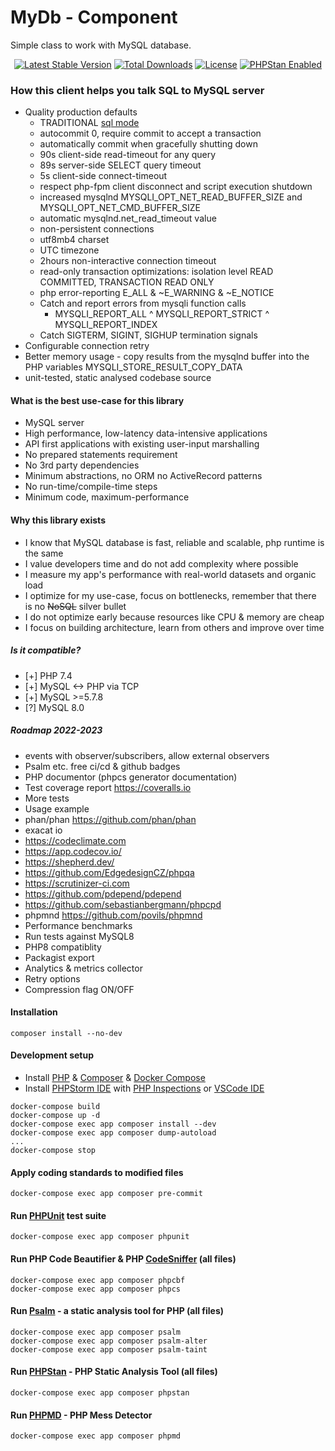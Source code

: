 <!---
This file is part of the sshilko/php-sql-mydb package.

(c) Sergei Shilko <contact@sshilko.com>

MIT License

For the full copyright and license information, please view the LICENSE
file that was distributed with this source code.
-->
MyDb - Component
=================
Simple class to work with MySQL database.

<p align="center">
	<a href="https://packagist.org/packages/sshilko/php-sql-mydb"><img src="https://poser.pugx.org/sshilko/php-sql-mydb/v/stable" alt="Latest Stable Version"></a>
	<a href="https://packagist.org/packages/sshilko/php-sql-mydb/stats"><img src="https://poser.pugx.org/sshilko/php-sql-mydb/downloads" alt="Total Downloads"></a>
	<a href="https://choosealicense.com/licenses/mit/"><img src="https://poser.pugx.org/phpstan/phpstan/license" alt="License"></a>
	<a href="https://phpstan.org/"><img src="https://img.shields.io/badge/PHPStan-enabled-brightgreen.svg?style=flat" alt="PHPStan Enabled"></a>
</p>


### How this client helps you talk SQL to MySQL server

- Quality production defaults
  - TRADITIONAL [sql mode](https://dev.mysql.com/doc/refman/5.7/en/sql-mode.html#sqlmode_traditional)
  - autocommit 0, require commit to accept a transaction
  - automatically commit when gracefully shutting down
  - 90s client-side read-timeout for any query
  - 89s server-side SELECT query timeout
  - 5s client-side connect-timeout
  - respect php-fpm client disconnect and script execution shutdown
  - increased mysqlnd MYSQLI_OPT_NET_READ_BUFFER_SIZE and MYSQLI_OPT_NET_CMD_BUFFER_SIZE
  - automatic mysqlnd.net_read_timeout value
  - non-persistent connections
  - utf8mb4 charset
  - UTC timezone
  - 2hours non-interactive connection timeout
  - read-only transaction optimizations: isolation level READ COMMITTED, TRANSACTION READ ONLY
  - php error-reporting E_ALL & ~E_WARNING & ~E_NOTICE
  - Catch and report errors from mysqli function calls
    - MYSQLI_REPORT_ALL ^ MYSQLI_REPORT_STRICT ^ MYSQLI_REPORT_INDEX
  - Catch SIGTERM, SIGINT, SIGHUP termination signals
- Configurable connection retry
- Better memory usage - copy results from the mysqlnd buffer into the PHP variables MYSQLI_STORE_RESULT_COPY_DATA
- unit-tested, static analysed codebase source

#### What is the best use-case for this library

- MySQL server 
- High performance, low-latency data-intensive applications
- API first applications with existing user-input marshalling
- No prepared statements requirement
- No 3rd party dependencies
- Minimum abstractions, no ORM no ActiveRecord patterns
- No run-time/compile-time steps
- Minimum code, maximum-performance

#### Why this library exists

* I know that MySQL database is fast, reliable and scalable, php runtime is the same
* I value developers time and do not add complexity where possible
* I measure my app's performance with real-world datasets and organic load
* I optimize for my use-case, focus on bottlenecks, remember that there is no ~~NoSQL~~ silver bullet
* I do not optimize early because resources like CPU & memory are cheap 
* I focus on building architecture, learn from others and improve over time

##### Is it compatible?

- [+] PHP 7.4
- [+] MySQL <-> PHP via TCP
- [+] MySQL >=5.7.8
- [?] MySQL 8.0

##### Roadmap 2022-2023

- events with observer/subscribers, allow external observers
- Psalm etc. free ci/cd & github badges
- PHP documentor (phpcs generator documentation)
- Test coverage report https://coveralls.io
- More tests
- Usage example
- phan/phan https://github.com/phan/phan
- exacat io 
- https://codeclimate.com
- https://app.codecov.io/
- https://shepherd.dev/
- https://github.com/EdgedesignCZ/phpqa
- https://scrutinizer-ci.com
- https://github.com/pdepend/pdepend
- https://github.com/sebastianbergmann/phpcpd
- phpmnd https://github.com/povils/phpmnd
- Performance benchmarks
- Run tests against MySQL8
- PHP8 compatiblity
- Packagist export
- Analytics & metrics collector
- Retry options
- Compression flag ON/OFF

#### Installation

```
composer install --no-dev
```

#### Development setup

- Install [PHP](https://www.php.net/) & [Composer](https://getcomposer.org/) & [Docker Compose](https://docs.docker.com/compose/install/)
- Install [PHPStorm IDE](https://www.jetbrains.com/phpstorm/) with [PHP Inspections](https://github.com/kalessil/phpinspectionsea) or [VSCode IDE](https://code.visualstudio.com/)

```
docker-compose build
docker-compose up -d
docker-compose exec app composer install --dev
docker-compose exec app composer dump-autoload
...
docker-compose stop
```

#### Apply coding standards to modified files

`docker-compose exec app composer pre-commit`

#### Run [PHPUnit](https://phpunit.de) test suite

```
docker-compose exec app composer phpunit
```

#### Run PHP Code Beautifier & PHP [CodeSniffer](https://github.com/squizlabs/PHP_CodeSniffer) (all files)

```
docker-compose exec app composer phpcbf
docker-compose exec app composer phpcs
```

#### Run [Psalm](https://psalm.dev) - a static analysis tool for PHP (all files)

```
docker-compose exec app composer psalm
docker-compose exec app composer psalm-alter
docker-compose exec app composer psalm-taint
```

#### Run [PHPStan](https://phpstan.org) - PHP Static Analysis Tool (all files)

`docker-compose exec app composer phpstan`

#### Run [PHPMD](https://phpmd.org) - PHP Mess Detector

`docker-compose exec app composer phpmd`

